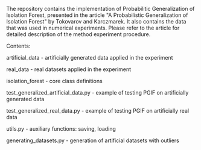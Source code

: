 The repository contains the implementation of Probabilitic Generalization of Isolation Forest, presented in the article "A Probabilistic Generalization of Isolation Forest" by Tokovarov and Karczmarek.
It also contains the data that was used in numerical experiments. Please refer to the article for detailed description of the method experiment procedure.

Contents:

artificial_data - artificially generated data applied in the experiment

real_data - real datasets applied in the experiment

isolation_forest - core class definitions

test_generalized_artificial_data.py - example of testing PGIF on artificially generated data

test_generalized_real_data.py - example of testing PGIF on artificially real data

utils.py - auxiliary functions: saving, loading

generating_datasets.py - generation of artificial datasets with outliers

